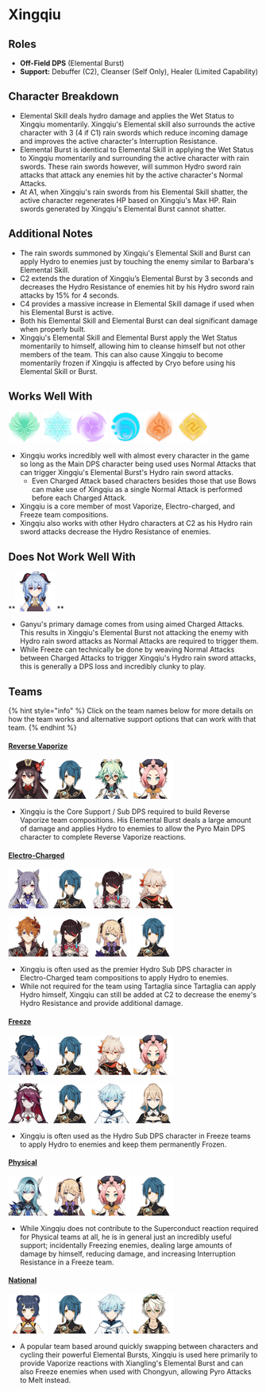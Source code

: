 # Xingqiu

## **Roles**

* **Off-Field DPS** (Elemental Burst)
* **Support:** Debuffer (C2), Cleanser (Self Only), Healer (Limited Capability)

## **Character Breakdown**

* Elemental Skill deals hydro damage and applies the Wet Status to Xingqiu momentarily. Xingqiu's Elemental skill also surrounds the active character with 3 (4 if C1) rain swords which reduce incoming damage and improves the active character's Interruption Resistance.
* Elemental Burst is identical to Elemental Skill in applying the Wet Status to Xingqiu momentarily and surrounding the active character with rain swords. These rain swords however, will summon Hydro sword rain attacks that attack any enemies hit by the active character's Normal Attacks.
* At A1, when Xingqiu's rain swords from his Elemental Skill shatter, the active character regenerates HP based on Xingqiu's Max HP. Rain swords generated by Xingqiu's Elemental Burst cannot shatter.

## **Additional Notes**

* The rain swords summoned by Xingqiu's Elemental Skill and Burst can apply Hydro to enemies just by touching the enemy similar to Barbara's Elemental Skill.
* C2 extends the duration of Xingqiu’s Elemental Burst by 3 seconds and decreases the Hydro Resistance of enemies hit by his Hydro sword rain attacks by 15% for 4 seconds.
* C4 provides a massive increase in Elemental Skill damage if used when his Elemental Burst is active.
* Both his Elemental Skill and Elemental Burst can deal significant damage when properly built.
* Xingqiu's Elemental Skill and Elemental Burst apply the Wet Status momentarily to himself, allowing him to cleanse himself but not other members of the team. This can also cause Xingqiu to become momentarily frozen if Xingqiu is affected by Cryo before using his Elemental Skill or Burst.

## **Works Well With**

![](../../.gitbook/assets/Element_Anemo.webp) ![](../../.gitbook/assets/Element_Cryo.webp) ![](../../.gitbook/assets/Element_Electro.webp) ![](../../.gitbook/assets/Element_Hydro.webp) ![](../../.gitbook/assets/Element_Pyro.webp) ![](../../.gitbook/assets/Element_Geo.webp)

* Xingqiu works incredibly well with almost every character in the game so long as the Main DPS character being used uses Normal Attacks that can trigger Xingqiu's Elemental Burst's Hydro rain sword attacks.
  * Even Charged Attack based characters besides those that use Bows can make use of Xingqiu as a single Normal Attack is performed before each Charged Attack.
* Xingqiu is a core member of most Vaporize, Electro-charged, and Freeze team compositions.
* Xingqiu also works with other Hydro characters at C2 as his Hydro rain sword attacks decrease the Hydro Resistance of enemies.

## **Does Not Work Well With**

\*\*![](../../.gitbook/assets/UI_AvatarIcon_Ganyu.png) \*\*

* Ganyu's primary damage comes from using aimed Charged Attacks. This results in Xingqiu's Elemental Burst not attacking the enemy with Hydro rain sword attacks as Normal Attacks are required to trigger them.
* While Freeze can technically be done by weaving Normal Attacks between Charged Attacks to trigger Xingqiu's Hydro rain sword attacks, this is generally a DPS loss and incredibly clunky to play.

## **Teams**

{% hint style="info" %}
Click on the team names below for more details on how the team works and alternative support options that can work with that team.
{% endhint %}

#### [Reverse Vaporize](../../teams/reverse-vaporize.md)

![](../../.gitbook/assets/UI_AvatarIcon_Hutao.png) ![](../../.gitbook/assets/UI_AvatarIcon_Xingqiu.png) ![](../../.gitbook/assets/UI_AvatarIcon_Sucrose.png) ![](../../.gitbook/assets/UI_AvatarIcon_Diona.png)

* Xingqiu is the Core Support / Sub DPS required to build Reverse Vaporize team compositions. His Elemental Burst deals a large amount of damage and applies Hydro to enemies to allow the Pyro Main DPS character to complete Reverse Vaporize reactions.

#### [Electro-Charged](../../teams/electro-charged.md)

![](../../.gitbook/assets/UI_AvatarIcon_Keqing.png) ![](../../.gitbook/assets/UI_AvatarIcon_Xingqiu.png) ![](../../.gitbook/assets/UI_AvatarIcon_Beidou.png) ![](../../.gitbook/assets/UI_AvatarIcon_Kazuha.png)

![](../../.gitbook/assets/ui_avataricon_tartaglia.png) ![](../../.gitbook/assets/UI_AvatarIcon_Beidou.png) ![](../../.gitbook/assets/UI_AvatarIcon_Fischl.png) ![](../../.gitbook/assets/UI_AvatarIcon_Xingqiu.png)

* Xingqiu is often used as the premier Hydro Sub DPS character in Electro-Charged team compositions to apply Hydro to enemies.
* While not required for the team using Tartaglia since Tartaglia can apply Hydro himself, Xingqiu can still be added at C2 to decrease the enemy's Hydro Resistance and provide additional damage.

#### [Freeze](../../teams/freeze.md)

![](../../.gitbook/assets/UI_AvatarIcon_Kaeya.png) ![](../../.gitbook/assets/UI_AvatarIcon_Xingqiu.png) ![](../../.gitbook/assets/UI_AvatarIcon_Kazuha.png) ![](../../.gitbook/assets/UI_AvatarIcon_Diona.png)

![](../../.gitbook/assets/UI_AvatarIcon_Rosaria.png) ![](../../.gitbook/assets/UI_AvatarIcon_Xingqiu.png) ![](../../.gitbook/assets/UI_AvatarIcon_Chongyun.png) ![](../../.gitbook/assets/UI_AvatarIcon_Jean.png)

* Xingqiu is often used as the Hydro Sub DPS character in Freeze teams to apply Hydro to enemies and keep them permanently Frozen.

#### [Physical](../../teams/physical.md)

![](../../.gitbook/assets/UI_AvatarIcon_Eula.png) ![](../../.gitbook/assets/UI_AvatarIcon_Fischl.png) ![](../../.gitbook/assets/UI_AvatarIcon_Diona.png) ![](../../.gitbook/assets/UI_AvatarIcon_Xingqiu.png)

* While Xingqiu does not contribute to the Superconduct reaction required for Physical teams at all, he is in general just an incredibly useful support; incidentally Freezing enemies, dealing large amounts of damage by himself, reducing damage, and increasing Interruption Resistance in a Freeze team.

#### [National](../../teams/national.md)

![](../../.gitbook/assets/UI_AvatarIcon_Xiangling.png) ![](../../.gitbook/assets/UI_AvatarIcon_Xingqiu.png) ![](../../.gitbook/assets/UI_AvatarIcon_Chongyun.png) ![](../../.gitbook/assets/UI_AvatarIcon_Bennett.png)

* A popular team based around quickly swapping between characters and cycling their powerful Elemental Bursts, Xingqiu is used here primarily to provide Vaporize reactions with Xiangling's Elemental Burst and can also Freeze enemies when used with Chongyun, allowing Pyro Attacks to Melt instead.
